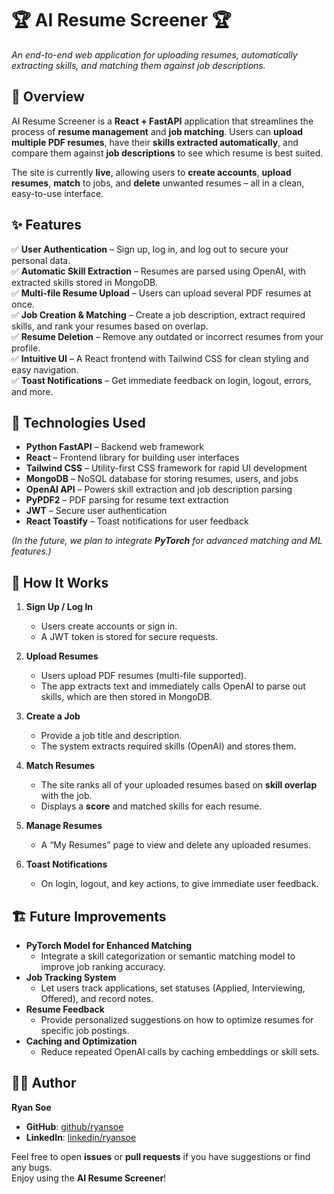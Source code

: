 # 🏆 AI Resume Screener 🏆

*An end-to-end web application for uploading resumes, automatically extracting skills, and matching them against job descriptions.*

## 📌 Overview
AI Resume Screener is a **React + FastAPI** application that streamlines the process of **resume management** and **job matching**. Users can **upload multiple PDF resumes**, have their **skills extracted automatically**, and compare them against **job descriptions** to see which resume is best suited.  
 
The site is currently **live**, allowing users to **create accounts**, **upload resumes**, **match** to jobs, and **delete** unwanted resumes – all in a clean, easy-to-use interface.

## ✨ Features
✅ **User Authentication** – Sign up, log in, and log out to secure your personal data.  
✅ **Automatic Skill Extraction** – Resumes are parsed using OpenAI, with extracted skills stored in MongoDB.  
✅ **Multi-file Resume Upload** – Users can upload several PDF resumes at once.  
✅ **Job Creation & Matching** – Create a job description, extract required skills, and rank your resumes based on overlap.  
✅ **Resume Deletion** – Remove any outdated or incorrect resumes from your profile.  
✅ **Intuitive UI** – A React frontend with Tailwind CSS for clean styling and easy navigation.  
✅ **Toast Notifications** – Get immediate feedback on login, logout, errors, and more.  

## 🚀 Technologies Used
- **Python FastAPI** – Backend web framework  
- **React** – Frontend library for building user interfaces  
- **Tailwind CSS** – Utility-first CSS framework for rapid UI development  
- **MongoDB** – NoSQL database for storing resumes, users, and jobs  
- **OpenAI API** – Powers skill extraction and job description parsing  
- **PyPDF2** – PDF parsing for resume text extraction  
- **JWT** – Secure user authentication  
- **React Toastify** – Toast notifications for user feedback  

*(In the future, we plan to integrate **PyTorch** for advanced matching and ML features.)*

## 📖 How It Works

1. **Sign Up / Log In**  
   - Users create accounts or sign in.  
   - A JWT token is stored for secure requests.

2. **Upload Resumes**  
   - Users upload PDF resumes (multi-file supported).  
   - The app extracts text and immediately calls OpenAI to parse out skills, which are then stored in MongoDB.

3. **Create a Job**  
   - Provide a job title and description.  
   - The system extracts required skills (OpenAI) and stores them.

4. **Match Resumes**  
   - The site ranks all of your uploaded resumes based on **skill overlap** with the job.  
   - Displays a **score** and matched skills for each resume.

5. **Manage Resumes**  
   - A “My Resumes” page to view and delete any uploaded resumes.

6. **Toast Notifications**  
   - On login, logout, and key actions, to give immediate user feedback.

## 🏗 Future Improvements
- **PyTorch Model for Enhanced Matching**  
  - Integrate a skill categorization or semantic matching model to improve job ranking accuracy.  
- **Job Tracking System**  
  - Let users track applications, set statuses (Applied, Interviewing, Offered), and record notes.  
- **Resume Feedback**  
  - Provide personalized suggestions on how to optimize resumes for specific job postings.  
- **Caching and Optimization**  
  - Reduce repeated OpenAI calls by caching embeddings or skill sets.


## 👨‍💻 Author
**Ryan Soe**

- **GitHub**: [github/ryansoe](https://github.com/ryansoe)  
- **LinkedIn**: [linkedin/ryansoe](https://linkedin.com/in/ryan-soe-2596b6309/)

Feel free to open **issues** or **pull requests** if you have suggestions or find any bugs.  
Enjoy using the **AI Resume Screener**!
